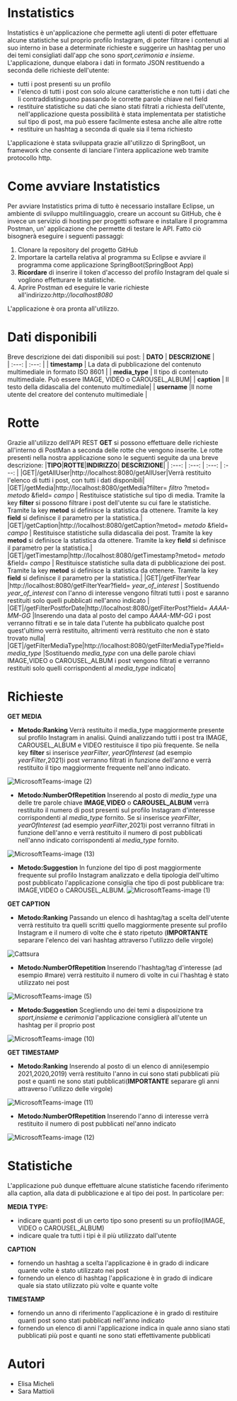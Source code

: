 # Instatistics
Instatistics è un'applicazione che permette agli utenti di poter effettuare alcune statistiche sul proprio profilo Instagram, di poter filtrare i contenuti al suo interno in base a determinate richieste e suggerire un hashtag per uno dei temi consigliati dall'app che sono *sport,cerimonia e insieme*. L'applicazione, dunque elabora i dati in formato JSON restituendo a seconda delle richieste dell'utente:
* tutti i post presenti su un profilo
* l'elenco di tutti i post con solo alcune caratteristiche e non tutti i dati che li contraddistinguono passando le corrette parole chiave nel field
* restituire statistiche su dati che siano stati filtrati a richiesta dell'utente, nell'applicazione questa possibilità è stata implementata per statistiche sul tipo di post, ma può essere facilmente estesa anche alle altre rotte
* restituire un hashtag a seconda di quale sia il tema richiesto



L'applicazione è stata sviluppata grazie all'utilizzo di SpringBoot, un framework che consente di lanciare l'intera applicazione web tramite protocollo http.

# Come avviare Instatistics
Per avviare Instatistics prima di tutto è necessario installare Eclipse, un ambiente di sviluppo multilinguaggio, creare un account su GitHub, che è invece un servizio di hosting per progetti software e installare il programma Postman, un' applicazione che permette di testare le API. Fatto ciò bisognerà eseguire i seguenti passaggi:
1.  Clonare la repository del progetto GitHub
2.  Importare la cartella relativa al programma su Eclipse e avviare il programma come applicazione SpringBoot(SpringBoot App)
3.  **Ricordare** di inserire il token d'accesso del profilo Instagram del quale si vogliono effetturare le statistiche.
4.  Aprire Postman ed eseguire le varie richieste all'indirizzo:*http://localhost8080*

L'applicazione è ora pronta all'utilizzo.

# Dati disponibili
Breve descrizione dei dati disponibili sui post:
|  **DATO**  | **DESCRIZIONE**    |   
| :---: | :---: |
| **timestamp** | La data di pubblicazione del contenuto multimediale in formato ISO 8601 | 
| **media_type** | Il tipo di contenuto multimediale. Può essere IMAGE, VIDEO o CAROUSEL_ALBUM|
| **caption** | Il testo della didascalia del contenuto multimediale|
| **username** |Il nome utente del creatore del contenuto multimediale |

# Rotte
Grazie all'utilizzo dell'API REST **GET** si possono effettuare delle richieste all'interno di PostMan a seconda delle rotte che vengono inserite. Le rotte presenti nella nostra applicazione sono le seguenti seguite da una breve descrizione:
|**TIPO**|**ROTTE**|**INDIRIZZO**| **DESCRIZIONE**|
| :---: | :---: | :---: | :---: | 
|GET|/getAllUser|http://localhost:8080/getAllUser|Verrà restituito l'elenco di tutti i post, con tutti i dati disponibili|
|GET|/getMedia|http://localhost:8080/getMedia?filter= *filtro* ?metod= *metodo* &field= *campo* | Restituisce statistiche sul tipo di media. Tramite la key **filter** si possono filtrare i post dell'utente su cui fare le statistiche. Tramite la key **metod** si definisce la statistica da ottenere. Tramite la key **field** si definisce il parametro per la statistica.|
|GET|/getCaption|http://localhost:8080/getCaption?metod= *metodo* &field= *campo* | Restituisce statistiche sulla didascalia dei post. Tramite la key **metod** si definisce la statistica da ottenere. Tramite la key **field** si definisce il parametro per la statistica.|
|GET|/getTimestamp|http://localhost:8080/getTimestamp?metod= *metodo* &field= *campo* | Restituisce statistiche sulla data di pubblicazione dei post. Tramite la key **metod** si definisce la statistica da ottenere. Tramite la key **field** si definisce il parametro per la statistica.|
|GET|/getFilterYear |http://localhost:8080/getFilterYear?field= *year_of_interest* | Sostituendo *year_of_interest* con l'anno di interesse vengono filtrati tutti i post e saranno restituiti solo quelli pubblicati nell'anno indicato |
|GET|/getFilterPostforDate|http://localhost:8080/getFilterPost?field= *AAAA-MM-GG* |Inserendo una data al posto del campo *AAAA-MM-GG* i post verranno filtrati e se in tale data l'utente ha pubblicato qualche post quest'ultimo verrà restituito, altrimenti verrà restituito che non è stato trovato nulla|
|GET|/getFilterMediaType|http://localhost:8080/getFilterMediaType?field= *media_type* |Sostituendo *media_type* con una delle parole chiavi IMAGE,VIDEO o CAROUSEL_ALBUM i post vengono filtrati e verranno restituiti solo quelli corrispondenti al *media_type* indicato|

# Richieste
**GET MEDIA**

* **Metodo:Ranking**
Verrà restituito il media_type maggiormente presente sul profilo Instagram in analisi. Quindi analizzando tutti i post tra IMAGE, CAROUSEL_ALBUM e VIDEO restituisce il tipo più frequente. Se nella key **filter** si inserisce *yearFilter*, *yearOfInterest* (ad esempio *yearFilter*,2021)i post verranno filtrati in funzione dell'anno e verrà restituito il tipo maggiormente frequente nell'anno indicato.

![MicrosoftTeams-image (2)](https://user-images.githubusercontent.com/94125029/147115133-fb68e33d-e41b-43f1-8c7e-fd8731b71579.png)
* **Metodo:NumberOfRepetition**
Inserendo al posto di *media_type* una delle tre parole chiave **IMAGE**,**VIDEO** o **CAROUSEL_ALBUM** verrà restituito il numero di post presenti sul profilo Instagram d'interesse corrispondenti al *media_type* fornito. Se si inserisce *yearFilter*, *yearOfInterest* (ad esempio *yearFilter*,2021)i post verranno filtrati in funzione dell'anno e verrà restituito il numero di post pubblicati nell'anno indicato corrispondenti al *media_type* fornito.

![MicrosoftTeams-image (13)](https://user-images.githubusercontent.com/94125029/147117809-75dd93f8-2286-4bb4-a6b6-92f908258b93.png)

* **Metodo:Suggestion**
 In funzione del tipo di post maggiormente frequente sul profilo Instagram analizzato e della tipologia dell'ultimo post pubblicato l'applicazione consiglia che tipo di post pubblicare tra: IMAGE,VIDEO o CAROUSEL_ALBUM.
 ![MicrosoftTeams-image (1)](https://user-images.githubusercontent.com/94125029/147115805-b4eb6f8b-2216-4360-9df5-e4d5146952b4.png)
 
 **GET CAPTION**
 * **Metodo:Ranking**
Passando un elenco di hashtag/tag a scelta dell'utente verrà restituito tra quelli scritti quello maggiormente presente sul profilo Instagram e il numero di volte che è stato ripetuto (**IMPORTANTE** separare l'elenco dei vari hashtag attraverso l'utilizzo delle virgole)

![Cattsura](https://user-images.githubusercontent.com/94125029/147117013-6b6eb1ac-2885-4aec-8389-3df3684c1ae5.PNG)

* **Metodo:NumberOfRepetition**
Inserendo l'hashtag/tag d'interesse (ad esempio #mare) verrà restituito il numero di volte in cui l'hashtag è stato utilizzato nei post

![MicrosoftTeams-image (5)](https://user-images.githubusercontent.com/94125029/147116782-e7fb0394-7ddb-478a-9d49-3da488578859.png)

* **Metodo:Suggestion**
  Scegliendo uno dei temi a disposizione tra *sport*,*insieme* e *cerimonia* l'applicazione consiglierà all'utente un hashtag per il proprio post
 
 ![MicrosoftTeams-image (10)](https://user-images.githubusercontent.com/94125029/147116437-29d0679b-15df-4d95-9e81-c637d69910d2.png)
 
 **GET TIMESTAMP**
 * **Metodo:Ranking**
 Inserendo al posto di un elenco di anni(esempio 2021,2020,2019) verrà restituito l'anno in cui sono stati pubblicati più post e quanti ne sono stati pubblicati(**IMPORTANTE** separare gli anni attraverso l'utilizzo delle virgole)
 
 ![MicrosoftTeams-image (11)](https://user-images.githubusercontent.com/94125029/147117340-920e61e3-fc44-4075-9c4d-c95fead3b48c.png)
 
 * **Metodo:NumberOfRepetition**
 Inserendo l'anno di interesse verrà restituito il numero di post pubblicati nel'anno indicato
 
 ![MicrosoftTeams-image (12)](https://user-images.githubusercontent.com/94125029/147117600-66c812e9-a1dd-4edd-ab6b-13a3c9c22e30.png)








 














# Statistiche
L'applicazione può dunque effettuare alcune statistiche facendo riferimento alla caption, alla data di pubblicazione e al tipo dei post. In particolare per:

**MEDIA TYPE:**
* indicare quanti post di un certo tipo sono presenti su un profilo(IMAGE, VIDEO o CAROUSEL_ALBUM)
* indicare quale tra tutti i tipi è il più utilizzato dall'utente

**CAPTION**
* fornendo un hashtag a scelta l'applicazione è in grado di indicare quante volte è stato utilizzato nei post
* fornendo un elenco di hashtag l'applicazione è in grado di indicare quale sia stato utilizzato più volte e quante volte 

**TIMESTAMP**
* fornendo un anno di riferimento l'applicazione è in grado di restituire quanti post sono stati pubblicati nell'anno indicato
* fornendo un elenco di anni l'applicazione indica in quale anno siano stati pubblicati più post e quanti ne sono stati effettivamente pubblicati

# Autori
* Elisa Micheli
* Sara Mattioli




